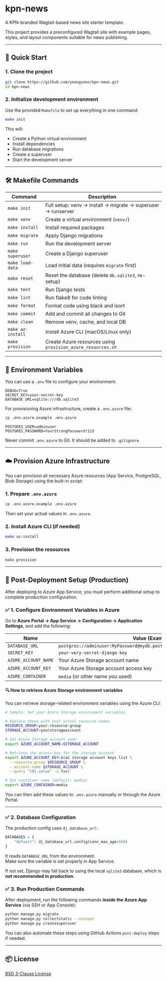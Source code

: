 # kpn-news

A KPN-branded Wagtail-based news site starter template.

This project provides a preconfigured Wagtail site with example pages, styles, and layout components suitable for news publishing.

---

## 🚀 Quick Start

### 1. Clone the project

```bash
git clone https://github.com/yeongseon/kpn-news.git
cd kpn-news
```

### 2. Initialize development environment

Use the provided `Makefile` to set up everything in one command:

```bash
make init
```

This will:

- Create a Python virtual environment
- Install dependencies
- Run database migrations
- Create a superuser
- Start the development server

---

## 🛠 Makefile Commands

| Command           | Description |
|------------------|-------------|
| `make init`      | Full setup: venv → install → migrate → superuser → runserver |
| `make venv`      | Create a virtual environment (`venv/`) |
| `make install`   | Install required packages |
| `make migrate`   | Apply Django migrations |
| `make run`       | Run the development server |
| `make superuser` | Create a Django superuser |
| `make load-data` | Load initial data (requires `migrate` first) |
| `make reset`     | Reset the database (delete `db.sqlite3`, re-setup) |
| `make test`      | Run Django tests |
| `make lint`      | Run flake8 for code linting |
| `make format`    | Format code using black and isort |
| `make commit`    | Add and commit all changes to Git |
| `make clean`     | Remove venv, cache, and local DB |
| `make az-install`| Install Azure CLI (macOS/Linux only) |
| `make provision` | Create Azure resources using `provision_azure_resources.sh` |

---

## 🔐 Environment Variables

You can use a `.env` file to configure your environment:

```env
DEBUG=True
SECRET_KEY=your-secret-key
DATABASE_URL=sqlite:///db.sqlite3
```

For provisioning Azure infrastructure, create a `.env.azure` file:

```bash
cp .env.azure.example .env.azure
```

```env
POSTGRES_USER=adminuser
POSTGRES_PASSWORD=YourStrongPassword!123
```

Never commit `.env.azure` to Git. It should be added to `.gitignore`.

---

## ☁️ Provision Azure Infrastructure

You can provision all necessary Azure resources (App Service, PostgreSQL, Blob Storage) using the built-in script:

### 1. Prepare `.env.azure`

```bash
cp .env.azure.example .env.azure
```

Then set your actual values in `.env.azure`.

### 2. Install Azure CLI (if needed)

```bash
make az-install
```

### 3. Provision the resources

```bash
make provision
```

---

## 🔧 Post-Deployment Setup (Production)

After deploying to Azure App Service, you must perform additional setup to complete production configuration.

### ✅ 1. Configure Environment Variables in Azure

Go to **Azure Portal → App Service → Configuration → Application Settings**, and add the following:

| Name               | Value (Example)                                                                 |
|--------------------|----------------------------------------------------------------------------------|
| `DATABASE_URL`     | `postgres://adminuser:MyPassword@mydb.postgres.database.azure.com:5432/mydb`    |
| `SECRET_KEY`       | `your-very-secret-django-key`                                                    |
| `AZURE_ACCOUNT_NAME` | Your Azure Storage account name                                                |
| `AZURE_ACCOUNT_KEY`  | Your Azure Storage account access key                                          |
| `AZURE_CONTAINER`    | `media` (or other name you used)                                               |

#### 🔍 How to retrieve Azure Storage environment variables

You can retrieve storage-related environment variables using the Azure CLI:

```bash
# Sample: Set your Azure Storage environment variables

# Replace these with your actual resource names
RESOURCE_GROUP=your-resource-group
STORAGE_ACCOUNT=yourstorageaccount

# Set Azure Storage account name
export AZURE_ACCOUNT_NAME=$STORAGE_ACCOUNT

# Retrieve the access key for the storage account
export AZURE_ACCOUNT_KEY=$(az storage account keys list \
  --resource-group $RESOURCE_GROUP \
  --account-name $STORAGE_ACCOUNT \
  --query "[0].value" -o tsv)

# Set container name (default: media)
export AZURE_CONTAINER=media
```

You can then add these values to `.env.azure` manually or through the Azure Portal.

---

### ✅ 2. Database Configuration

The production config uses `dj_database_url`:

```python
DATABASES = {
    "default": dj_database_url.config(conn_max_age=600)
}
```

It reads `DATABASE_URL` from the environment.  
Make sure the variable is set properly in App Service.

If not set, Django may fall back to using the local `sqlite3` database, which is **not recommended in production**.

### ✅ 3. Run Production Commands

After deployment, run the following commands **inside the Azure App Service** (via SSH or App Console):

```bash
python manage.py migrate
python manage.py collectstatic --noinput
python manage.py createsuperuser
```

You can also automate these steps using GitHub Actions `post-deploy` steps if needed.

---

## 📦 License

[BSD 3-Clause License](LICENSE)
